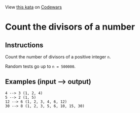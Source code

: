 View [this kata](https://www.codewars.com/kata/542c0f198e077084c0000c2e/) on [Codewars](https://www.codewars.com)

# Count the divisors of a number

## Instructions

Count the number of divisors of a positive integer `n`.

Random tests go up to `n = 500000`.

## Examples (input --> output)

```
4 --> 3 (1, 2, 4)
5 --> 2 (1, 5)
12 --> 6 (1, 2, 3, 4, 6, 12)
30 --> 8 (1, 2, 3, 5, 6, 10, 15, 30)
```
